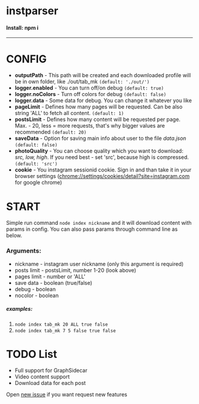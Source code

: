 # instparser

#### Install: npm i

------------

# CONFIG

- **outputPath** - This path will be created and each downloaded profile will be in own folder, like ./out/tab_mk `(default: './out/')`
- **logger.enabled** - You can turn off/on debug `(default: true)`
- **logger.noColors** - Turn off colors for debug `(default: false)`
- **logger.data** - Some data for debug. You can change it whatever you like
- **pageLimit** - Defines how many pages will be requested. Can be also string 'ALL' to fetch all content. `(default: 1)`
- **postsLimit** -  Defines how many content will be requested per page. Max. - 20, less = more requests, that's why bigger values are recommended `(default: 20)`
- **saveData** - Option for saving main info about user to the file *data.json*  `(default: false)`
- **photoQuality** - You can choose quality which you want to download: *src, low, high*. If you need best - set 'src', because high is compressed. `(default: 'src')`
- **cookie** - You instagram sessionid cookie. Sign in and than take it in your browser settings ([chrome://settings/cookies/detail?site=instagram.com](chrome://settings/cookies/detail?site=instagram.com "chrome://settings/cookies/detail?site=instagram.com") for google chrome)
# START
Simple run command `node index nickname` and it will download content with params in config. You can also pass params through command line as below.
### Arguments:
- nickname - instagram user nickname (only this argument is required)
- posts limit - postsLimit, number 1-20 (look above)
- pages limit - number or 'ALL'
- save data - boolean (true/false)
- debug - boolean
- nocolor - boolean

##### examples:
1. `node index tab_mk 20 ALL true false`
2. `node index tab_mk 7 5 false true false`

# TODO List
- Full support for GraphSidecar
- Video content support
- Download data for each post

Open [new issue](https://github.com/TABmk/instparser/issues/new "new issue") if you want request new features
